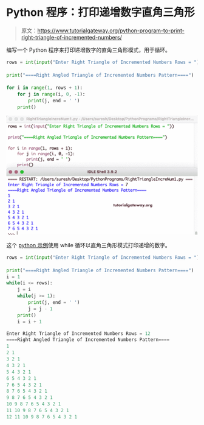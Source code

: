 # Python 程序：打印递增数字直角三角形

> 原文：<https://www.tutorialgateway.org/python-program-to-print-right-triangle-of-incremented-numbers/>

编写一个 Python 程序来打印递增数字的直角三角形模式，用于循环。

```py
rows = int(input("Enter Right Triangle of Incremented Numbers Rows = "))

print("====Right Angled Triangle of Incremented Numbers Pattern====")

for i in range(1, rows + 1):
    for j in range(i, 0, -1):
        print(j, end = ' ') 
    print()
```

![Python Program to Print Right Triangle of Incremented Numbers](img/5d00769df3075c92e75acaa923749e83.png)

这个 [python 示例](https://www.tutorialgateway.org/python-programming-examples/)使用 while 循环以直角三角形模式打印递增的数字。

```py
rows = int(input("Enter Right Triangle of Incremented Numbers Rows = "))

print("====Right Angled Triangle of Incremented Numbers Pattern====")
i = 1
while(i <= rows):
    j = i
    while(j >= 1):
        print(j, end = ' ')
        j = j - 1
    print()
    i = i + 1
```

```py
Enter Right Triangle of Incremented Numbers Rows = 12
====Right Angled Triangle of Incremented Numbers Pattern====
1 
2 1 
3 2 1 
4 3 2 1 
5 4 3 2 1 
6 5 4 3 2 1 
7 6 5 4 3 2 1 
8 7 6 5 4 3 2 1 
9 8 7 6 5 4 3 2 1 
10 9 8 7 6 5 4 3 2 1 
11 10 9 8 7 6 5 4 3 2 1 
12 11 10 9 8 7 6 5 4 3 2 1 
```